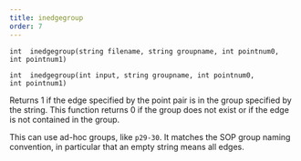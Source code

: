 ```yaml
---
title: inedgegroup
order: 7
---
```

`int  inedgegroup(string filename, string groupname, int pointnum0, int pointnum1)`

`int  inedgegroup(int input, string groupname, int pointnum0, int pointnum1)`

Returns 1 if the edge specified by the point pair is in the group specified by the string. This function returns 0 if the group does not exist or if the edge is not contained in the group.

This can use ad-hoc groups, like `p29-30`. It matches the SOP group naming
convention, in particular that an empty string means all edges.
